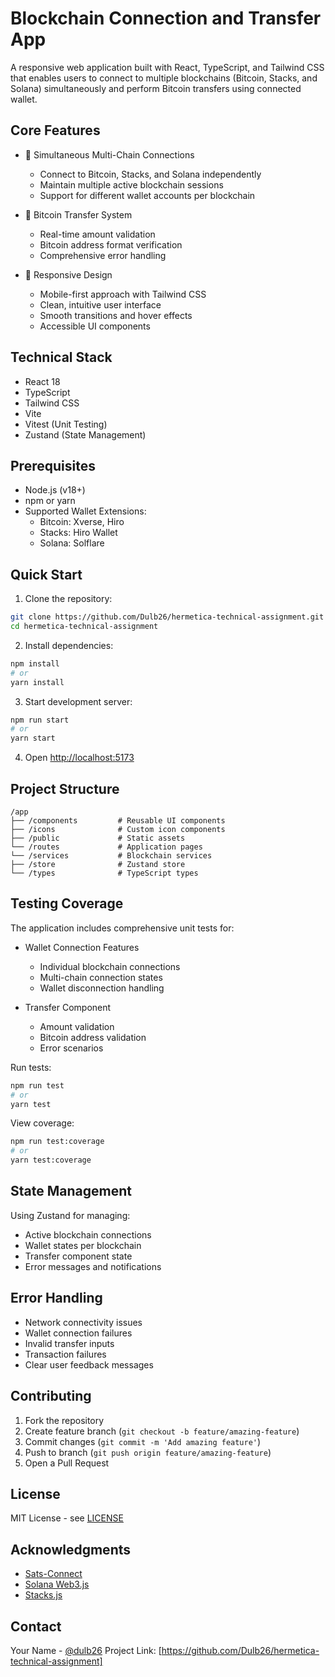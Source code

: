 # Blockchain Connection and Transfer App

A responsive web application built with React, TypeScript, and Tailwind CSS that enables users to connect to multiple blockchains (Bitcoin, Stacks, and Solana) simultaneously and perform Bitcoin transfers using connected wallet.

## Core Features

- 🔗 Simultaneous Multi-Chain Connections
  - Connect to Bitcoin, Stacks, and Solana independently
  - Maintain multiple active blockchain sessions
  - Support for different wallet accounts per blockchain
- 💸 Bitcoin Transfer System

  - Real-time amount validation
  - Bitcoin address format verification
  - Comprehensive error handling

- 🎨 Responsive Design
  - Mobile-first approach with Tailwind CSS
  - Clean, intuitive user interface
  - Smooth transitions and hover effects
  - Accessible UI components

## Technical Stack

- React 18
- TypeScript
- Tailwind CSS
- Vite
- Vitest (Unit Testing)
- Zustand (State Management)

## Prerequisites

- Node.js (v18+)
- npm or yarn
- Supported Wallet Extensions:
  - Bitcoin: Xverse, Hiro
  - Stacks: Hiro Wallet
  - Solana: Solflare

## Quick Start

1. Clone the repository:

```bash
git clone https://github.com/Dulb26/hermetica-technical-assignment.git
cd hermetica-technical-assignment
```

2. Install dependencies:

```bash
npm install
# or
yarn install
```

3. Start development server:

```bash
npm run start
# or
yarn start
```

4. Open [http://localhost:5173](http://localhost:5173)

## Project Structure

```
/app
├── /components         # Reusable UI components
├── /icons              # Custom icon components
├── /public             # Static assets
└── /routes             # Application pages
└── /services           # Blockchain services
├── /store              # Zustand store
└── /types              # TypeScript types
```

## Testing Coverage

The application includes comprehensive unit tests for:

- Wallet Connection Features

  - Individual blockchain connections
  - Multi-chain connection states
  - Wallet disconnection handling

- Transfer Component
  - Amount validation
  - Bitcoin address validation
  - Error scenarios

Run tests:

```bash
npm run test
# or
yarn test
```

View coverage:

```bash
npm run test:coverage
# or
yarn test:coverage
```

## State Management

Using Zustand for managing:

- Active blockchain connections
- Wallet states per blockchain
- Transfer component state
- Error messages and notifications

## Error Handling

- Network connectivity issues
- Wallet connection failures
- Invalid transfer inputs
- Transaction failures
- Clear user feedback messages

## Contributing

1. Fork the repository
2. Create feature branch (`git checkout -b feature/amazing-feature`)
3. Commit changes (`git commit -m 'Add amazing feature'`)
4. Push to branch (`git push origin feature/amazing-feature`)
5. Open a Pull Request

## License

MIT License - see [LICENSE](LICENSE)

## Acknowledgments

- [Sats-Connect](https://github.com/secretkeylabs/sats-connect)
- [Solana Web3.js](https://github.com/solana-labs/solana-web3.js)
- [Stacks.js](https://github.com/hirosystems/stacks.js)

## Contact

Your Name - [@dulb26](https://twitter.com/dulb26)
Project Link: [https://github.com/Dulb26/hermetica-technical-assignment]
